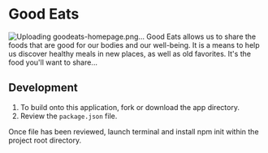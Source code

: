 # Good Eats
![Uploading goodeats-homepage.png…](http://i.imgur.com/7JnGsG2.png)
Good Eats allows us to share the foods that are good for our bodies and our well-being. It is a means to help us discover healthy meals in new places, as well as old favorites. It's the food you'll want to share... 
## Development
1. To build onto this application, fork or download the app directory.
2. Review the ```package.json``` file. 



Once file has been reviewed, launch terminal and install npm init within the project root directory. 

